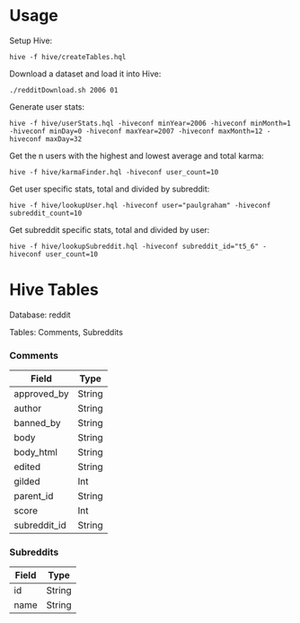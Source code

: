 # Usage

Setup Hive:
```
hive -f hive/createTables.hql
```

Download a dataset and load it into Hive:
```
./redditDownload.sh 2006 01
```

Generate user stats:
```
hive -f hive/userStats.hql -hiveconf minYear=2006 -hiveconf minMonth=1 -hiveconf minDay=0 -hiveconf maxYear=2007 -hiveconf maxMonth=12 -hiveconf maxDay=32
```

Get the n users with the highest and lowest average and total karma:
```
hive -f hive/karmaFinder.hql -hiveconf user_count=10
```

Get user specific stats, total and divided by subreddit:
```
hive -f hive/lookupUser.hql -hiveconf user="paulgraham" -hiveconf subreddit_count=10
```

Get subreddit specific stats, total and divided by user:
```
hive -f hive/lookupSubreddit.hql -hiveconf subreddit_id="t5_6" -hiveconf user_count=10
```

# Hive Tables

Database: reddit

Tables: Comments, Subreddits

### Comments

Field | Type
--- | ---
approved_by | String
author | String
banned_by | String
body | String
body_html | String
edited | String
gilded | Int
parent_id | String
score | Int
subreddit_id | String

### Subreddits

Field | Type
--- | ---
id | String
name | String